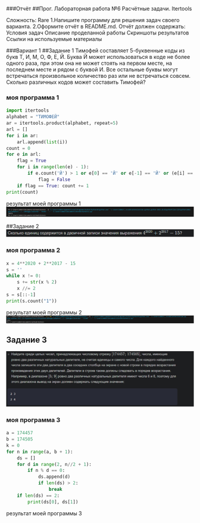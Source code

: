 ###Отчёт
##Прог. Лабораторная работа №6
Расчётные задачи. Itertools

Сложность:
Rare
1.Напишите программу для решения задач своего варианта.
2.Оформите отчёт в README.md. Отчёт должен содержать:
Условия задач
Описание проделанной работы
Скриншоты результатов
Ссылки на используемые материалы

###Вариант 1
##Задание 1 
Тимофей составляет 5-буквенные коды из букв Т, И, М, О, Ф, Е, Й. Буква Й может использоваться в коде не более одного раза, при этом она не может стоять на первом месте, на последнем месте и рядом с буквой И. Все остальные буквы могут встречаться произвольное количество раз или не встречаться совсем. Сколько различных кодов может составить Тимофей?

### моя программа 1
```python
import itertools
alphabet = "ТИМОФЕЙ"
ar = itertools.product(alphabet, repeat=5) 
arl = []
for i in ar:
    arl.append(list(i))
count = 0
for e in arl:
    flag = True
    for i in range(len(e) - 1):
        if e.count('Й') > 1 or e[0] == 'Й' or e[-1] == 'Й' or (e[i] == 'Й' and e[i + 1] == 'И') or (e[i + 1] == 'Й' and e[i] == 'И'):
            flag = False
    if flag == True: count += 1
print(count)
```
результат моей программы 1
![Alt text](image.png)

##Задание 2
![Alt text](image-1.png)

 ### моя программа 2
```python
x = 4**2020 + 2**2017 - 15
s = ''
while x != 0: 
    s += str(x % 2)
    x //= 2
s = s[::-1]
print(s.count("1"))
```
результат моей программы 2
![Alt text](image-3.png)
## Задание 3 
![Alt text](image-2.png)

### моя программа 3
```python
a = 174457
b = 174505
k = 0
for n in range(a, b + 1):
    ds = []
    for d in range(2, n//2 + 1):
        if n % d == 0:
            ds.append(d)
            if len(ds) > 2:
                break
    if len(ds) == 2:
        print(ds[0], ds[1])
```
результат моей программы 3